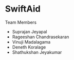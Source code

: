 # SwiftAid

Team Members
- Suprajan Jeyapal
- Rageeshan Chandrasekaran
- Vinuji Madalagama
- Deneth Koralage
- Shathukshan Jeyakumar
